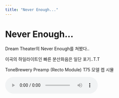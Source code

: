 ```yaml
---
title: "Never Enough..."
---
```

# Never Enough...

Dream Theater의 Never Enough를 쳐봤다..

이곡의 하일라이트인 빠른 분산화음은 일단 포기..T.T

ToneBrewery Preamp (Recto Module)
T75 모델 켑 시뮬

<audio src="/assets/images/b2ee5da8f5f8d99670864b7db961f4c1.mp3" controls preload></audio>



